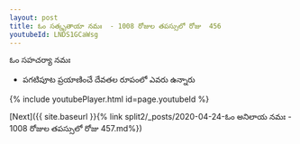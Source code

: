```yaml
---
layout: post
title: ఓం సత్కృతాయా నమః  - 1008 రోజుల తపస్సులో రోజు  456
youtubeId: LNDS1GCaWsg
---
```

 
 
 ఓం సహచర్యా నమః  
 
 -  పగటిపూట ప్రయాణించే దేవతల రూపంలో ఎవరు ఉన్నారు 
 
  
 
  
 
 
 
 
 
 


{% include youtubePlayer.html id=page.youtubeId %}
 
[Next]({{ site.baseurl }}{% link  split2/_posts/2020-04-24-ఓం అనిలాయ నమః  - 1008 రోజుల తపస్సులో రోజు  457.md%})
 
